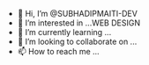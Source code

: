 - 👋 Hi, I’m @SUBHADIPMAITI-DEV
- 👀 I’m interested in ...WEB DESIGN
- 🌱 I’m currently learning ...
- 💞️ I’m looking to collaborate on ...
- 📫 How to reach me ...

<!---
SUBHADIPMAITI-DEV/SUBHADIPMAITI-DEV is a ✨ special ✨ repository because its `README.md` (this file) appears on your GitHub profile.
You can click the Preview link to take a look at your changes.
--->
